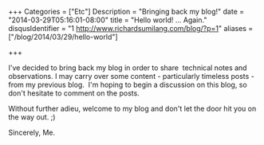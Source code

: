 +++
Categories = ["Etc"]
Description = "Bringing back my blog!"
date = "2014-03-29T05:16:01-08:00"
title = "Hello world! ... Again."
disqusIdentifier = "1 http://www.richardsumilang.com/blog/?p=1"
aliases = ["/blog/2014/03/29/hello-world"]

+++

I've decided to bring back my blog in order to share  technical notes and observations. I may carry over some content - particularly timeless posts - from my previous blog.  I'm hoping to begin a discussion on this blog, so don't hesitate to comment on the posts.

Without further adieu, welcome to my blog and don't let the door hit you on the way out. ;)

Sincerely,
Me.

<!--more-->
